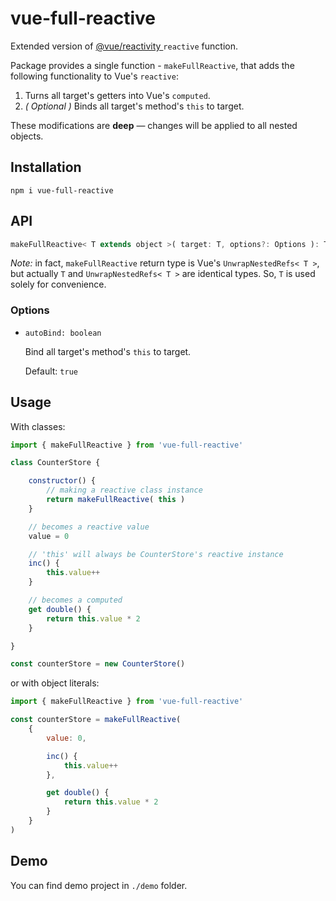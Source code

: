 # vue-full-reactive

Extended version of [ @vue/reactivity ]( https://github.com/vuejs/core/tree/main/packages/reactivity ) `reactive` function.

Package provides a single function - `makeFullReactive`, that adds the following functionality to Vue's `reactive`:

1. Turns all target's getters into Vue's `computed`.
2. *( Optional )* Binds all target's method's `this` to target.

These modifications are **deep** — changes will be applied to all nested objects.

## Installation

```
npm i vue-full-reactive
```

## API

```js
makeFullReactive< T extends object >( target: T, options?: Options ): T
```

*Note:* in fact, `makeFullReactive` return type is Vue's `UnwrapNestedRefs< T >`, but actually `T` and `UnwrapNestedRefs< T >` are identical types. So, `T` is used solely for convenience.

### Options

- `autoBind: boolean`

	Bind all target's method's `this` to target.

	Default: `true`

## Usage

With classes:

```js
import { makeFullReactive } from 'vue-full-reactive'

class CounterStore {

	constructor() {
		// making a reactive class instance
		return makeFullReactive( this )
	}

	// becomes a reactive value
	value = 0

	// 'this' will always be CounterStore's reactive instance
	inc() {
		this.value++
	}

	// becomes a computed
	get double() {
		return this.value * 2
	}

}

const counterStore = new CounterStore()
```

or with object literals:

```js
import { makeFullReactive } from 'vue-full-reactive'

const counterStore = makeFullReactive(
	{
		value: 0,

		inc() {
			this.value++
		},

		get double() {
			return this.value * 2
		}
	}
)
```

## Demo
You can find demo project in `./demo` folder.
